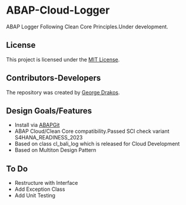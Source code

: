 # ABAP-Cloud-Logger
ABAP Logger Following Clean Core Principles.Under development.

## License
This project is licensed under the [MIT License](https://github.com/greltel/ABAP-Cloud-Logger/blob/main/LICENSE).

## Contributors-Developers
The repository was created by [George Drakos](https://www.linkedin.com/in/george-drakos/).

## Design Goals/Features

* Install via [ABAPGit](http://abapgit.org)
* ABAP Cloud/Clean Core compatibility.Passed SCI check variant S4HANA_READINESS_2023
* Based on class cl_bali_log which is released for Cloud Development
* Based on Multiton Design Pattern

## To Do

* Restructure with Interface
* Add Exception Class
* Add Unit Testing
